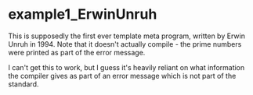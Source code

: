 # example1_ErwinUnruh

This is supposedly the first ever template meta program, written by Erwin Unruh in 1994.
Note that it doesn't actually compile - the prime numbers were printed as part of the error message.

I can't get this to work, but I guess it's heavily reliant on what information the compiler gives
as part of an error message which is not part of the standard.
